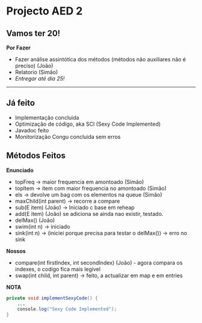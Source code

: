 Projecto AED 2
=====

Vamos ter 20!
-------------

**Por Fazer**

- Fazer análise assintótica dos métodos (métodos não auxiliares não é preciso) (João)
- Relatorio (Simão)
- *Entregar até dia 25!*

------------------------------------------------------------------

## **Já feito**

- Implementação concluida
- Optimização de código, aka SCI (Sexy Code Implemented)
- Javadoc feito
- Monitorização Congu concluida sem erros


## **Métodos Feitos**

**Enunciado**
- topFreq -> maior frequencia em amontoado (Simão)
- topItem -> item com maior frequencia no amontoado (Simão)
- els -> devolve um bag com os elementos na queue (Simão)
- maxChild(int parent) -> recorre a compare
- sub(E item) (João) -> Iniciado c base em reheap
- add(E item) (João) se adiciona se ainda nao existir, testado.
- delMax() (João)
- swim(int n) -> iniciado
- sink(int n) -> (iniciei porque precisa para testar o delMax()) -> erro no sink

**Nossos**
- compare(int firstIndex, int secondIndex) (João) - agora compara os indexes, o codigo fica mais legivel
- swap(int child, int parent) -> feito, a actualizar em map e em entries

**NOTA**

```java
private void implementSexyCode() {
	...
	console.log("Sexy Code Implemented");
}
```
